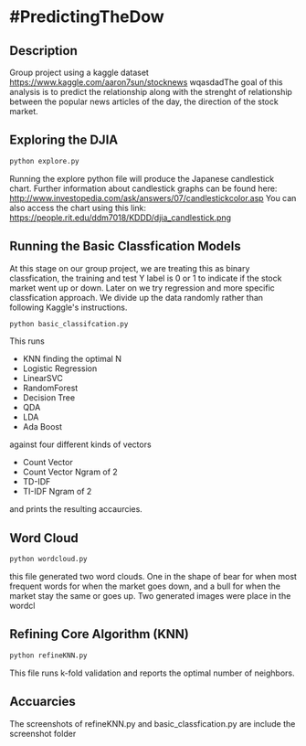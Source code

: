 # \#PredictingTheDow

## Description
Group project using a kaggle dataset https://www.kaggle.com/aaron7sun/stocknews
  wqasdadThe goal of this  analysis is to predict the relationship along with the strenght of relationship between the popular
news articles of the day, the direction of the stock market.



## Exploring the DJIA
```cmd
python explore.py
```
Running the explore python file will produce the Japanese candlestick chart. Further information about candlestick graphs can be found here: http://www.investopedia.com/ask/answers/07/candlestickcolor.asp
You can also access the chart using this link: https://people.rit.edu/ddm7018/KDDD/djia_candlestick.png 

## Running the Basic Classfication Models
At this stage on our group project, we are treating this as binary classfication, the training and test Y label is 0 or 1 to indicate if the stock market went up or down. Later on we try regression and more specific classfication approach. We divide up the data randomly rather than following Kaggle's instructions.

```cmd
python basic_classifcation.py
```

This runs 
- KNN finding the optimal N
- Logistic Regression
- LinearSVC
- RandomForest
- Decision Tree
- QDA
- LDA
- Ada Boost

against four different kinds of vectors
- Count Vector
- Count Vector Ngram of 2
- TD-IDF
- TI-IDF Ngram of 2

and prints the resulting accaurcies. 

## Word Cloud

```cmd
python wordcloud.py
```
this file generated two word clouds. One in the shape of bear for when most frequent words for when the market goes down, and a bull for when the market stay the same or goes up. Two generated images were place in the wordcl

## Refining Core Algorithm (KNN)

```cmd
python refineKNN.py
```
This file runs k-fold validation and reports the optimal number of neighbors.

## Accuarcies
The screenshots of refineKNN.py and basic_classfication.py are include the screenshot folder
